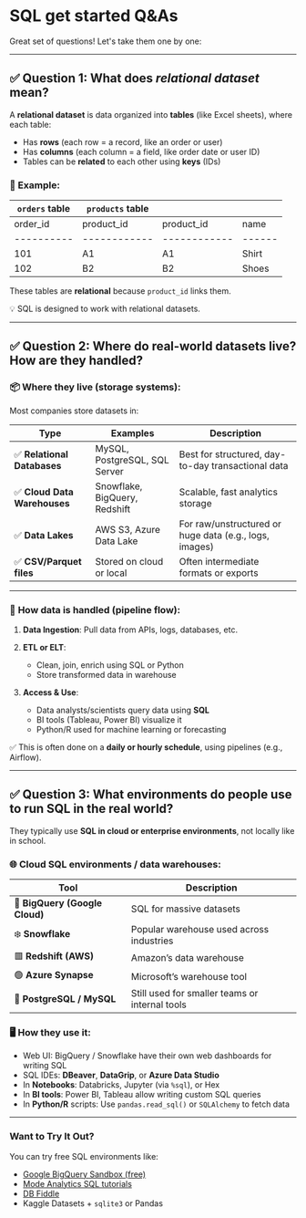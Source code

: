 # SQL get started Q&As

Great set of questions! Let's take them one by one:

---

## ✅ **Question 1: What does *relational dataset* mean?**

A **relational dataset** is data organized into **tables** (like Excel sheets), where each table:

* Has **rows** (each row = a record, like an order or user)
* Has **columns** (each column = a field, like order date or user ID)
* Tables can be **related** to each other using **keys** (IDs)

### 🔗 Example:

| `orders` table | `products` table |              |        |
| -------------- | ---------------- | ------------ | ------ |
| order\_id      | product\_id      | product\_id  | name   |
| ----------     | ------------     | ------------ | ------ |
| 101            | A1               | A1           | Shirt  |
| 102            | B2               | B2           | Shoes  |

These tables are **relational** because `product_id` links them.

💡 SQL is designed to work with relational datasets.

---

## ✅ **Question 2: Where do real-world datasets live? How are they handled?**

### 📦 **Where they live (storage systems):**

Most companies store datasets in:

| Type                        | Examples                      | Description                                            |
| --------------------------- | ----------------------------- | ------------------------------------------------------ |
| ✅ **Relational Databases**  | MySQL, PostgreSQL, SQL Server | Best for structured, day-to-day transactional data     |
| ✅ **Cloud Data Warehouses** | Snowflake, BigQuery, Redshift | Scalable, fast analytics storage                       |
| ✅ **Data Lakes**            | AWS S3, Azure Data Lake       | For raw/unstructured or huge data (e.g., logs, images) |
| ✅ **CSV/Parquet files**     | Stored on cloud or local      | Often intermediate formats or exports                  |

---

### 🔄 **How data is handled (pipeline flow):**

1. **Data Ingestion**: Pull data from APIs, logs, databases, etc.
2. **ETL or ELT**:

   * Clean, join, enrich using SQL or Python
   * Store transformed data in warehouse
3. **Access & Use**:

   * Data analysts/scientists query data using **SQL**
   * BI tools (Tableau, Power BI) visualize it
   * Python/R used for machine learning or forecasting

✅ This is often done on a **daily or hourly schedule**, using pipelines (e.g., Airflow).

---

## ✅ **Question 3: What environments do people use to run SQL in the real world?**

They typically use **SQL in cloud or enterprise environments**, not locally like in school.

### 🌐 **Cloud SQL environments / data warehouses**:

| Tool                           | Description                                    |
| ------------------------------ | ---------------------------------------------- |
| 🔷 **BigQuery (Google Cloud)** | SQL for massive datasets                       |
| ❄️ **Snowflake**               | Popular warehouse used across industries       |
| 🟥 **Redshift (AWS)**          | Amazon’s data warehouse                        |
| 🟢 **Azure Synapse**           | Microsoft’s warehouse tool                     |
| 🐘 **PostgreSQL / MySQL**      | Still used for smaller teams or internal tools |

### 🖥️ **How they use it:**

* Web UI: BigQuery / Snowflake have their own web dashboards for writing SQL
* SQL IDEs: **DBeaver**, **DataGrip**, or **Azure Data Studio**
* In **Notebooks**: Databricks, Jupyter (via `%sql`), or Hex
* In **BI tools**: Power BI, Tableau allow writing custom SQL queries
* In **Python/R** scripts: Use `pandas.read_sql()` or `SQLAlchemy` to fetch data

---

### Want to Try It Out?

You can try free SQL environments like:

* [Google BigQuery Sandbox (free)](https://console.cloud.google.com/bigquery)
* [Mode Analytics SQL tutorials](https://mode.com/sql-tutorial/)
* [DB Fiddle](https://www.db-fiddle.com/)
* Kaggle Datasets + `sqlite3` or Pandas


